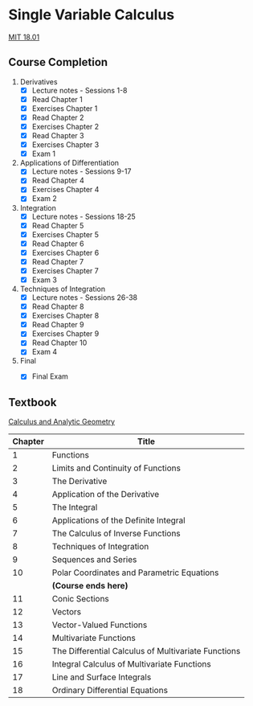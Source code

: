 # Single Variable Calculus

[MIT 18.01](https://ocw.mit.edu/courses/mathematics/18-01-single-variable-calculus-fall-2006/)

## Course Completion

1. Derivatives
   - [x] Lecture notes - Sessions 1-8
   - [x] Read Chapter 1
   - [x] Exercises Chapter 1
   - [x] Read Chapter 2
   - [x] Exercises Chapter 2
   - [x] Read Chapter 3
   - [x] Exercises Chapter 3
   - [x] Exam 1
2. Applications of Differentiation
   - [x] Lecture notes - Sessions 9-17
   - [x] Read Chapter 4
   - [x] Exercises Chapter 4
   - [x] Exam 2
3. Integration
   - [x] Lecture notes - Sessions 18-25
   - [x] Read Chapter 5
   - [x] Exercises Chapter 5
   - [x] Read Chapter 6
   - [x] Exercises Chapter 6
   - [x] Read Chapter 7
   - [x] Exercises Chapter 7
   - [x] Exam 3
4. Techniques of Integration
   - [x] Lecture notes - Sessions 26-38
   - [x] Read Chapter 8
   - [x] Exercises Chapter 8
   - [x] Read Chapter 9
   - [x] Exercises Chapter 9
   - [x] Read Chapter 10
   - [x] Exam 4
5. Final
   - [x] Final Exam


## Textbook

[Calculus and Analytic Geometry](https://isbnsearch.org/isbn/9780871503237)

| Chapter | Title                                      |
| ------- | ------------------------------------------ | 
| 1       | Functions                                  |
| 2       | Limits and Continuity of Functions         |
| 3       | The Derivative                             |
| 4       | Application of the Derivative              |
| 5       | The Integral                               |
| 6       | Applications of the Definite Integral      |
| 7       | The Calculus of Inverse Functions          |
| 8       | Techniques of Integration                  |
| 9       | Sequences and Series                       |
| 10      | Polar Coordinates and Parametric Equations |
|    | **(Course ends here)**  |
| 11 | Conic Sections |
| 12 | Vectors |
| 13 | Vector-Valued Functions |
| 14 | Multivariate Functions |
| 15 | The Differential Calculus of Multivariate Functions |
| 16 | Integral Calculus of Multivariate Functions |
| 17 | Line and Surface Integrals |
| 18 | Ordinary Differential Equations |
